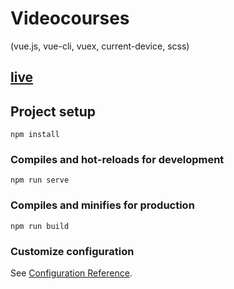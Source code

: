 # Videocourses
(vue.js, vue-cli, vuex, current-device, scss)

## [live](https://aleksandr-js-developer.github.io/videocourses/)

## Project setup
```
npm install
```

### Compiles and hot-reloads for development
```
npm run serve
```

### Compiles and minifies for production
```
npm run build
```

### Customize configuration
See [Configuration Reference](https://cli.vuejs.org/config/).
